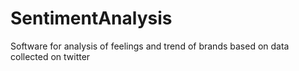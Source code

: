 # SentimentAnalysis
Software for analysis of feelings and trend of brands based on data collected on twitter
